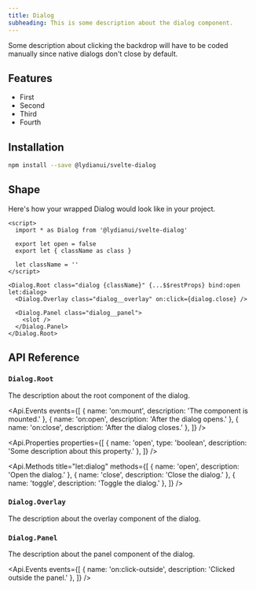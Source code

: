 ```yaml
---
title: Dialog
subheading: This is some description about the dialog component.
---
```


<script lang="ts">
import Callout from '@components/Callout.svelte';
import Demo from '@components/Demo.svelte';
import * as Api from '@components/api';
</script>

<Demo src="/demo/dialog/basic" />

<Callout title="About the dialog's default behavior">
Some description about clicking the backdrop will have to be coded manually since native dialogs
don't close by default.
</Callout>

## Features
- First
- Second
- Third
- Fourth

## Installation

```bash
npm install --save @lydianui/svelte-dialog
```

## Shape
Here's how your wrapped Dialog would look like in your project.

```svelte
<script>
  import * as Dialog from '@lydianui/svelte-dialog'
  
  export let open = false
  export let { className as class }
  
  let className = ''
</script>

<Dialog.Root class="dialog {className}" {...$$restProps} bind:open let:dialog>
  <Dialog.Overlay class="dialog__overlay" on:click={dialog.close} />
  
  <Dialog.Panel class="dialog__panel">
    <slot />
  </Dialog.Panel>
</Dialog.Root>
```


## API Reference

### `Dialog.Root`
The description about the root component of the dialog.

<Api.Events events={[
  { name: 'on:mount', description: 'The component is mounted.' },
  { name: 'on:open', description: 'After the dialog opens.' },
  { name: 'on:close', description: 'After the dialog closes.' },
]} />

<Api.Properties properties={[
    { name: 'open', type: 'boolean', description: 'Some description about this property.' },
]} />

<Api.Methods title="let:dialog" methods={[
    { name: 'open', description: 'Open the dialog.' },
    { name: 'close', description: 'Close the dialog.' },
    { name: 'toggle', description: 'Toggle the dialog.' },
]} />

### `Dialog.Overlay`
The description about the overlay component of the dialog.

### `Dialog.Panel`
The description about the panel component of the dialog.

<Api.Events events={[
{ name: 'on:click-outside', description: 'Clicked outside the panel.' },
]} />
